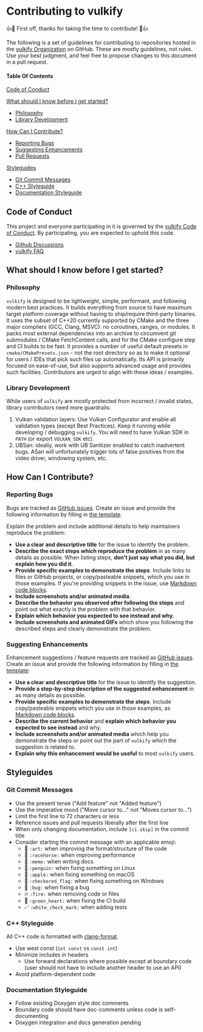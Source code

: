 # Contributing to vulkify

:+1::tada: First off, thanks for taking the time to contribute! :tada::+1:

The following is a set of guidelines for contributing to repositories hosted in the [vulkify Organization](https://github.com/vulkify) on GitHub. These are mostly guidelines, not rules. Use your best judgment, and feel free to propose changes to this document in a pull request.

#### Table Of Contents

[Code of Conduct](#code-of-conduct)

[What should I know before I get started?](#what-should-i-know-before-i-get-started)
  * [Philosophy](#philosophy)
  * [Library Development](#library-development)

[How Can I Contribute?](#how-can-i-contribute)
  * [Reporting Bugs](#reporting-bugs)
  * [Suggesting Enhancements](#suggesting-enhancements)
  * [Pull Requests](#pull-requests)

[Styleguides](#styleguides)
  * [Git Commit Messages](#git-commit-messages)
  * [C++ Styleguide](#c-styleguide)
  * [Documentation Styleguide](#documentation-styleguide)

## Code of Conduct

This project and everyone participating in it is governed by the [vulkify Code of Conduct](../CODE_OF_CONDUCT.md). By participating, you are expected to uphold this code.

* [Github Discussions](https://github.com/vulkify/vulkify/discussions)
* [vulkify FAQ](https://github.com/vulkify/vulkify/wiki/FAQ)

## What should I know before I get started?

### Philosophy

`vulkify` is designed to be lightweight, simple, performant, and following modern best practices. It builds everything from source to have maximum target platform coverage without having to ship/require third-party binaries. It uses the subset of C++20 currently supported by CMake and the three major compilers (GCC, Clang, MSVC): no coroutines, ranges, or modules. It packs most external dependencies into an archive to circumvent git submodules / CMake FetchContent calls, and for the CMake configure step and CI builds to be fast. It provides a number of useful default presets in `cmake/CMakePresets.json` - not the root directory so as to make it optional for users / IDEs that pick such files up automatically. Its API is primarily focused on ease-of-use, but also supports advanced usage and provides such facilities. Contributors are urged to align with these ideas / examples.

### Library Development

While users of `vulkify` are mostly protected from incorrect / invalid states, library contributors need more guardrails:

1. Vulkan validation layers: Use Vulkan Configurator and enable all validation types (except Best Practices). Keep it running while developing / debugging `vulkify`. You will need to have Vulkan SDK in `PATH` (or export `VULKAN_SDK` etc).
1. UBSan: ideally, work with UB Sanitizer enabled to catch inadvertent bugs. ASan will unfortunately trigger lots of false positives from the video driver, windowing system, etc.

## How Can I Contribute?

### Reporting Bugs

Bugs are tracked as [GitHub issues](https://guides.github.com/features/issues/). Create an issue and provide the following information by filling in [the template](https://github.com/vulkify/vulkify/blob/main/.github/ISSUE_TEMPLATE/bug_report.md).

Explain the problem and include additional details to help maintainers reproduce the problem:

* **Use a clear and descriptive title** for the issue to identify the problem.
* **Describe the exact steps which reproduce the problem** in as many details as possible. When listing steps, **don't just say what you did, but explain how you did it**.
* **Provide specific examples to demonstrate the steps**. Include links to files or GitHub projects, or copy/pasteable snippets, which you use in those examples. If you're providing snippets in the issue, use [Markdown code blocks](https://help.github.com/articles/markdown-basics/#multiple-lines).
* **Include screenshots and/or animated media**.
* **Describe the behavior you observed after following the steps** and point out what exactly is the problem with that behavior.
* **Explain which behavior you expected to see instead and why.**
* **Include screenshots and animated GIFs** which show you following the described steps and clearly demonstrate the problem.

### Suggesting Enhancements

Enhancement suggestions / feature requests are tracked as [GitHub issues](https://guides.github.com/features/issues/). Create an issue and provide the following information by filling in [the template](https://github.com/vulkify/vulkify/blob/dev/.github/ISSUE_TEMPLATE/feature_request.md):

* **Use a clear and descriptive title** for the issue to identify the suggestion.
* **Provide a step-by-step description of the suggested enhancement** in as many details as possible.
* **Provide specific examples to demonstrate the steps**. Include copy/pasteable snippets which you use in those examples, as [Markdown code blocks](https://help.github.com/articles/markdown-basics/#multiple-lines).
* **Describe the current behavior** and **explain which behavior you expected to see instead** and why.
* **Include screenshots and/or animated media** which help you demonstrate the steps or point out the part of `vulkify` which the suggestion is related to.
* **Explain why this enhancement would be useful** to most `vulkify` users.

## Styleguides

### Git Commit Messages

* Use the present tense ("Add feature" not "Added feature")
* Use the imperative mood ("Move cursor to..." not "Moves cursor to...")
* Limit the first line to 72 characters or less
* Reference issues and pull requests liberally after the first line
* When only changing documentation, include `[ci skip]` in the commit title
* Consider starting the commit message with an applicable emoji:
    * :art: `:art:` when improving the format/structure of the code
    * :racehorse: `:racehorse:` when improving performance
    * :memo: `:memo:` when writing docs
    * :penguin: `:penguin:` when fixing something on Linux
    * :apple: `:apple:` when fixing something on macOS
    * :checkered_flag: `:checkered_flag:` when fixing something on Windows
    * :bug: `:bug:` when fixing a bug
    * :fire: `:fire:` when removing code or files
    * :green_heart: `:green_heart:` when fixing the CI build
    * :white_check_mark: `:white_check_mark:` when adding tests

### C++ Styleguide

All C++ code is formatted with [clang-format](https://clang.llvm.org/docs/ClangFormat.html).

* Use west const (`int const` vs `const int`)
* Minimize includes in headers
  * Use forward declarations where possible except at boundary code (user should not have to include another header to use an API)
* Avoid platform-dependent code

### Documentation Styleguide

* Follow existing Doxygen style doc comments
* Boundary code should have doc-comments unless code is self-documenting
* Doxygen integration and docs generation pending
